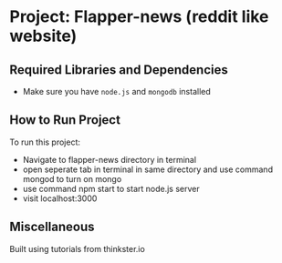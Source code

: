 Project: Flapper-news (reddit like website) 
================================

Required Libraries and Dependencies
-----------------------------------
* Make sure you have `node.js` and `mongodb` installed 

How to Run Project
------------------
To run this project:
* Navigate to flapper-news directory in terminal
* open seperate tab in terminal in same directory and use command mongod to turn on mongo
* use command npm start to start node.js server
* visit localhost:3000 


Miscellaneous
-------------
Built using tutorials from thinkster.io

